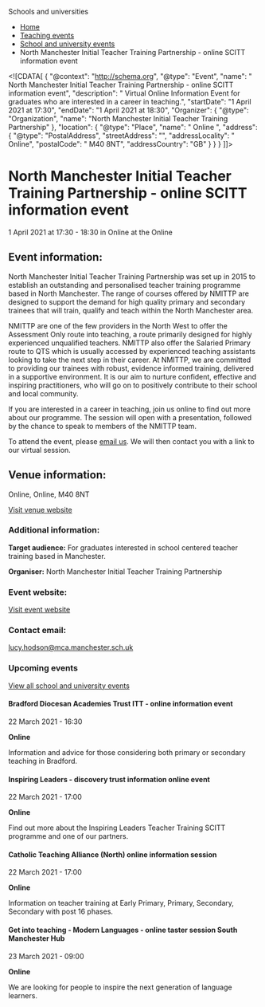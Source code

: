 Schools and universities

*   [Home](/)
*   [Teaching events](/teaching-events)
*   [School and university events](/teaching-events/training-provider-events)
*   North Manchester Initial Teacher Training Partnership - online SCITT information event

<!\[CDATA\[ { "@context": "http://schema.org", "@type": "Event", "name": " North Manchester Initial Teacher Training Partnership - online SCITT information event", "description": " Virtual Online Information Event for graduates who are interested in a career in teaching.", "startDate": "1 April 2021 at 17:30", "endDate": "1 April 2021 at 18:30", "Organizer": { "@type": "Organization", "name": "North Manchester Initial Teacher Training Partnership" }, "location": { "@type": "Place", "name": " Online ", "address": { "@type": "PostalAddress", "streetAddress": "", "addressLocality": " Online", "postalCode": " M40 8NT", "addressCountry": "GB" } } } \]\]>

North Manchester Initial Teacher Training Partnership - online SCITT information event
======================================================================================

1 April 2021 at 17:30 - 18:30 in Online at the Online

Event information:
------------------

North Manchester Initial Teacher Training Partnership was set up in 2015 to establish an outstanding and personalised teacher training programme based in North Manchester. The range of courses offered by NMITTP are designed to support the demand for high quality primary and secondary trainees that will train, qualify and teach within the North Manchester area.

NMITTP are one of the few providers in the North West to offer the Assessment Only route into teaching, a route primarily designed for highly experienced unqualified teachers. NMITTP also offer the Salaried Primary route to QTS which is usually accessed by experienced teaching assistants looking to take the next step in their career. At NMITTP, we are committed to providing our trainees with robust, evidence informed training, delivered in a supportive environment. It is our aim to nurture confident, effective and inspiring practitioners, who will go on to positively contribute to their school and local community.

If you are interested in a career in teaching, join us online to find out more about our programme. The session will open with a presentation, followed by the chance to speak to members of the NMITTP team.

To attend the event, please [email us](mailto:nmittp@mca.manchester.sch.uk). We will then contact you with a link to our virtual session.

Venue information:
------------------

Online, Online, M40 8NT

[Visit venue website](https://www.teachnorthmanchester.com/ "Online")

### Additional information:

**Target audience:** For graduates interested in school centered teacher training based in Manchester.

**Organiser:** North Manchester Initial Teacher Training Partnership

### Event website:

[Visit event website](https://www.teachnorthmanchester.com/)

### Contact email:

[lucy.hodson@mca.manchester.sch.uk](mailto:lucy.hodson@mca.manchester.sch.uk)

### Upcoming events

[View all school and university events](/teaching-events/training-provider-events)

[](/teaching-events/training-provider-events/210322-bradford-diocesan-academies-trust-itt-online-information-event)

#### Bradford Diocesan Academies Trust ITT - online information event

22 March 2021 - 16:30

**Online**

Information and advice for those considering both primary or secondary teaching in Bradford.

[](/teaching-events/training-provider-events/210322-inspiring-leaders-discovery-trust-information-online-event)

#### Inspiring Leaders - discovery trust information online event

22 March 2021 - 17:00

**Online**

Find out more about the Inspiring Leaders Teacher Training SCITT programme and one of our partners.

[](/teaching-events/training-provider-events/210322-catholic-teaching-alliance-north-online-information-session)

#### Catholic Teaching Alliance (North) online information session

22 March 2021 - 17:00

**Online**

Information on teacher training at Early Primary, Primary, Secondary, Secondary with post 16 phases.

[](/teaching-events/training-provider-events/210323-get-into-teaching-modern-languages-online-taster-session-south-manchester-hub)

#### Get into teaching - Modern Languages - online taster session South Manchester Hub

23 March 2021 - 09:00

**Online**

We are looking for people to inspire the next generation of language learners.